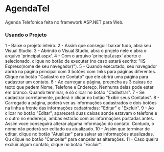 # AgendaTel
Agenda Telefonica feita no framework ASP.NET para Web.

### Usando o Projeto
1 - Baixe o projeto inteiro.
2 - Assim que conseguir baixar tudo, abra seu Visual Studio.
3 - Abrindo o Visual Studio, abra o projeto nele e abra o arquivo 'principal.aspx'.
4 - Com o arquivo 'principal.aspx' aberto e selecionado, clique no botão de executar (no caso estará escrito: "IIS Express(nome de seu navegador)").
5 - Quando executado, seu navegador abrirá na página principal com 3 botões com links para páginas diferentes. Clique no botão "Cadastro de Contato" que ele abrirá uma página para cadastrar um contato.
6 - Ao carregar a página, preencha as 3 caixas de texto que pedem Nome, Telefone e Endereço. Nenhuma delas pode estar em branco. Quando terminar, é só clicar no botão "Cadastrar".
7 - Se cadastrar corretamente, poderá ir clicar no botão "Exibir seus Contatos".
8 - Carregado a página, poderá ver as informações cadastrados e dois botões na linha a frente das informações cadastradas: "Editar" e "Excluir".
9 - Ao clicar no botão "Editar", aparecerá duas caixas aonde estavam o telefone e o outro no endereço, ambas estarão com as informações postadas antes. Assim voce conseguirá alterar alguma informação do contato. Contudo, o nome não poderá ser editado ou atualizado.
10 - Assim que terminar de editar, clique no botão "Atualizar" para salvar as informações atualizadas. Ou clique no botão "Cancelar" para cancelar as alterações.
11 - Caso queira excluir algum contato, clique no botão "Excluir".
